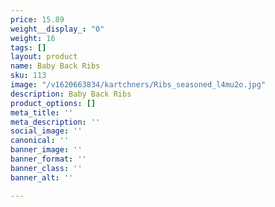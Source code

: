 ```yaml
---
price: 15.89
weight__display_: "0"
weight: 16
tags: []
layout: product
name: Baby Back Ribs
sku: 113
image: "/v1620663834/kartchners/Ribs_seasoned_l4mu2o.jpg"
description: Baby Back Ribs
product_options: []
meta_title: ''
meta_description: ''
social_image: ''
canonical: ''
banner_image: ''
banner_format: ''
banner_class: ''
banner_alt: ''

---
```

